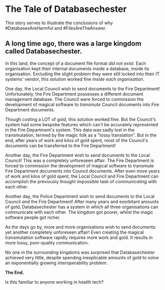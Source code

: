 # The Tale of Databasechester

This story serves to illustrate the conclusions of why #DatabasesAreHarmful and #FilesAreTheAnswer.

## A long time ago, there was a large kingdom called Databasechester.

In this land, the concept of a document file format *did not exist*. Each organisation kept their internal documents inside a database, inside its organisation. Excluding the slight problem they were still locked into their IT systems' vendor, this solution worked fine *inside each organisation*.

One day, the Local Council wish to send documents to the Fire Department! Unfortunately, the Fire Department possesses a different document management database. The Council were forced to commission the development of magical software to *transmute* Council documents into Fire Department documents.

Though costing a LOT of gold, this solution worked fine. But the Council's system had some bespoke features which can't be accurately represented in the Fire Department's system. This data was sadly lost in the transmutation, termed by the magic folk as a "lossy translation". But in the end, after years of work and kilos of gold spent, most of the Council's documents can be transferred to the Fire Department!

Another day, the Fire Department wish to send documents to the Local Council! This was a completely unforeseen affair. The Fire Department is forced to commission the development of magical software to transmute Fire Department documents into Council documents. After even more years of work and kilos of gold spent, the Local Council and Fire Department can accomplish the previously thought impossible task of *communicating* with each other.

Another day, the Police Department wish to send documents to the Local Council *and* the Fire Department! After many years and exorbitant amounts of gold, Databasechester has a system in which all three organisations can communicate with each other. The kingdom got poorer, whilst the magic software people got richer.

As the days go by, more and more organisations wish to send documents: yet another completely unforeseen affair! Even creating the magical transmutation software rapidly requires more work and gold. It results in more lossy, poor-quality communication.

No one in the surrounding kingdoms was surprised that Databasechester achieved very little, despite spending inexplicable amounts of gold to solve an exponentially growing interoperability problem.

**The End.**

Is this familiar to anyone working in health tech?
